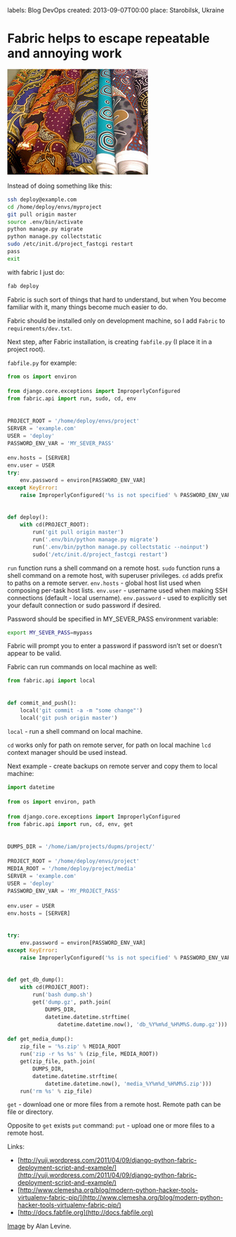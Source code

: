 labels: Blog
        DevOps
created: 2013-09-07T00:00
place: Starobilsk, Ukraine

# Fabric helps to escape repeatable and annoying work

![Fabric](fabric.jpg)

Instead of doing something like this:
```bash
ssh deploy@example.com
cd /home/deploy/envs/myproject
git pull origin master
source .env/bin/activate
python manage.py migrate
python manage.py collectstatic
sudo /etc/init.d/project_fastcgi restart
pass
exit
```

with fabric I just do:
```bash
fab deploy
```

Fabric is such sort of things that hard to understand, but when You become familiar with it, many things become much easier to do.

Fabric should be installed only on development machine, so I add ```Fabric``` to ```requirements/dev.txt```.

Next step, after Fabric installation, is creating ```fabfile.py``` (I place it in a project root).

```fabfile.py``` for example:
```python
from os import environ

from django.core.exceptions import ImproperlyConfigured
from fabric.api import run, sudo, cd, env


PROJECT_ROOT = '/home/deploy/envs/project'
SERVER = 'example.com'
USER = 'deploy'
PASSWORD_ENV_VAR = 'MY_SEVER_PASS'

env.hosts = [SERVER]
env.user = USER
try:
    env.password = environ[PASSWORD_ENV_VAR]
except KeyError:
    raise ImproperlyConfigured('%s is not specified' % PASSWORD_ENV_VAR)


def deploy():
    with cd(PROJECT_ROOT):
        run('git pull origin master')
        run('.env/bin/python manage.py migrate')
        run('.env/bin/python manage.py collectstatic --noinput')
        sudo('/etc/init.d/project_fastcgi restart')
```

```run``` function runs a shell command on a remote host.
```sudo``` function runs a shell command on a remote host, with superuser privileges.
```cd``` adds prefix to paths on a remote server.
```env.hosts``` - global host list used when composing per-task host lists.
```env.user``` - username used when making SSH connections (default - local username).
```env.password``` - used to explicitly set your default connection or sudo password if desired.

Password should be specified in MY_SEVER_PASS environment variable:
```bash
export MY_SEVER_PASS=mypass
```

Fabric will prompt you to enter a password if password isn’t set or doesn’t appear to be valid. 

Fabric can run commands on local machine as well:
```python
from fabric.api import local


def commit_and_push():
    local('git commit -a -m "some change"')
    local('git push origin master')
```

```local``` - run a shell command on local machine.

```cd``` works only for path on remote server, for path on local machine ```lcd``` context manager should be used instead.

Next example - create backups on remote server and copy them to local machine:
```python
import datetime

from os import environ, path

from django.core.exceptions import ImproperlyConfigured
from fabric.api import run, cd, env, get


DUMPS_DIR = '/home/iam/projects/dupms/project/'

PROJECT_ROOT = '/home/deploy/envs/project'
MEDIA_ROOT = '/home/deploy/project/media'
SERVER = 'example.com'
USER = 'deploy'
PASSWORD_ENV_VAR = 'MY_PROJECT_PASS'

env.user = USER
env.hosts = [SERVER]


try:
    env.password = environ[PASSWORD_ENV_VAR]
except KeyError:
    raise ImproperlyConfigured('%s is not specified' % PASSWORD_ENV_VAR)


def get_db_dump():
    with cd(PROJECT_ROOT):
        run('bash dump.sh')
        get('dump.gz', path.join(
            DUMPS_DIR,
            datetime.datetime.strftime(
                datetime.datetime.now(), 'db_%Y%m%d_%H%M%S.dump.gz')))

def get_media_dump():
    zip_file = '%s.zip' % MEDIA_ROOT
    run('zip -r %s %s' % (zip_file, MEDIA_ROOT))
    get(zip_file, path.join(
        DUMPS_DIR,
        datetime.datetime.strftime(
            datetime.datetime.now(), 'media_%Y%m%d_%H%M%S.zip')))
    run('rm %s' % zip_file)
```

```get``` - download one or more files from a remote host.
Remote path can be file or directory.

Opposite to ```get``` exists ```put``` command:
```put``` - upload one or more files to a remote host.

Links:

- [http://yuji.wordpress.com/2011/04/09/django-python-fabric-deployment-script-and-example/](http://yuji.wordpress.com/2011/04/09/django-python-fabric-deployment-script-and-example/)
- [http://www.clemesha.org/blog/modern-python-hacker-tools-virtualenv-fabric-pip/](http://www.clemesha.org/blog/modern-python-hacker-tools-virtualenv-fabric-pip/)
- [http://docs.fabfile.org](http://docs.fabfile.org)

[Image](http://www.flickr.com/photos/cogdog/2853087377/) by Alan Levine.
